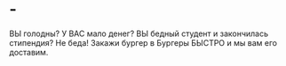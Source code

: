 # -
ВЫ голодны? У ВАС мало денег? ВЫ бедный студент и закончилась стипендия? Не беда! Закажи бургер в Бургеры БЫСТРО и мы вам его доставим.

